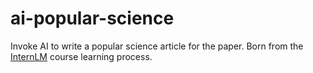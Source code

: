 # ai-popular-science
Invoke AI to write a popular science article for the paper. Born from the [InternLM](https://github.com/InternLM/Tutorial) course learning process.
